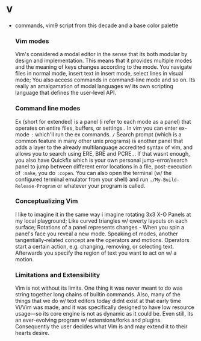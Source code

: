 # v

- commands, vim9 script from this decade and a base color palette

  ### Vim modes
  Vim's considered a modal editor in the sense that its both modular by design and implementation. This means that it provides
  multiple modes and the meaning of keys changes according to the mode. You navigate files in normal mode, insert text in insert mode,
  select lines in visual mode; You also access commands in command-line mode and so on. Its really an amalgamation of modal languages
  w/ its own scripting language that defines the user-level API.
  ### Command line modes
  Ex (short for extended) is a panel (i refer to each mode as a panel) that operates on entire files, buffers, or settings.. In vim you can
  enter ex-mode `:` which'll run the ex commands. `/` Search prompt (which is a common feature in many other unix programs) is another panel
  that adds a layer to the already multilanguage accredited syntax of vim, and allows you to search using ERE, BRE and PCRE...
  If that wasnt enough, you also have Quickfix which is your own personal jump-error/search panel to jump between different
  error locations in a file, post-execution of `:make`, you do `:copen`. You can also open the terminal (w/ the configured
  terminal emulator from your shell) and run `./My-Build-Release-Program` or whatever your program is called.
  ### Conceptualizing Vim
  I like to imagine it in the same way i imagine rotating 3x3 X-O Panels at my local playground; Like curved triangles w/ qwerty layouts
  on each surface; Rotations of a panel represents changes - When you spin a panel's face you reveal a new mode. Speaking of modes,
  another tangentially-related concept are the operators and motions. Operators start a certain action, e.g. changing, removing,
  or selecting text. Afterwards you specify the region of text you want to act on w/ a motion.
  ### Limitations and Extensibility
  Vim is not without its limits. One thing it was never meant to do was string together long chains of builtin commands.
  Also, many of the things that we do w/ text editors today didnt exist at that early time Vi/Vim was made, and it was specifically
  designed to have low resource usage—so its core engine is not as dynamic as it could be. Even still, its an ever-evolving program w/
  extensions/forks and plugins. Consequently the user decides what Vim is and may extend it to their hearts desire.
